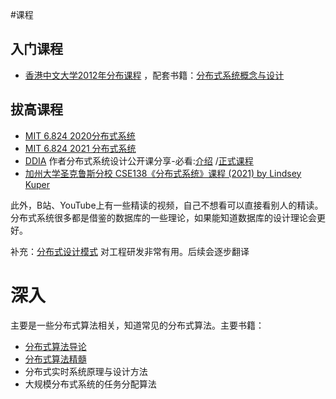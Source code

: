 #课程
## 入门课程
* [香港中文大学2012年分布课程](https://www.bilibili.com/video/BV1L741157c9/?vd_source=34cd8d2b0fb479356f12c97a7c49b68a)
，配套书籍：[分布式系统概念与设计]()
## 拔高课程
* [MIT 6.824 2020分布式系统](https://www.bilibili.com/video/BV1R7411t71W)
* [MIT 6.824 2021 分布式系统](https://www.bilibili.com/video/BV16f4y1z7kn/?spm_id_from=333.337.search-card.all.click&vd_source=34cd8d2b0fb479356f12c97a7c49b68a)
* [DDIA](https://book.douban.com/subject/30329536/) 作者分布式系统设计公开课分享-必看:[介绍](https://www.bilibili.com/video/BV1p84y187t3/?vd_source=34cd8d2b0fb479356f12c97a7c49b68a) /[正式课程](https://www.bilibili.com/video/BV1J3411876e/)
* [加州大学圣克鲁斯分校 CSE138《分布式系统》课程 (2021) by Lindsey Kuper](https://b23.tv/VisFvCo)

此外，B站、YouTube上有一些精读的视频，自己不想看可以直接看别人的精读。 分布式系统很多都是借鉴的数据库的一些理论，如果能知道数据库的设计理论会更好。


补充：[分布式设计模式](https://martinfowler.com/articles/patterns-of-distributed-systems/) 对工程研发非常有用。后续会逐步翻译
# 深入

主要是一些分布式算法相关，知道常见的分布式算法。主要书籍：

* [分布式算法导论](https://github.com/JeyXu/Distributed-System/blob/main/theory/pdf/%E5%88%86%E5%B8%83%E5%BC%8F%E7%AE%97%E6%B3%95%E5%AF%BC%E8%AE%BA.pdf)
* [分布式算法精髓](https://item.jd.com/13200799.html)
* 分布式实时系统原理与设计方法
* 大规模分布式系统的任务分配算法

